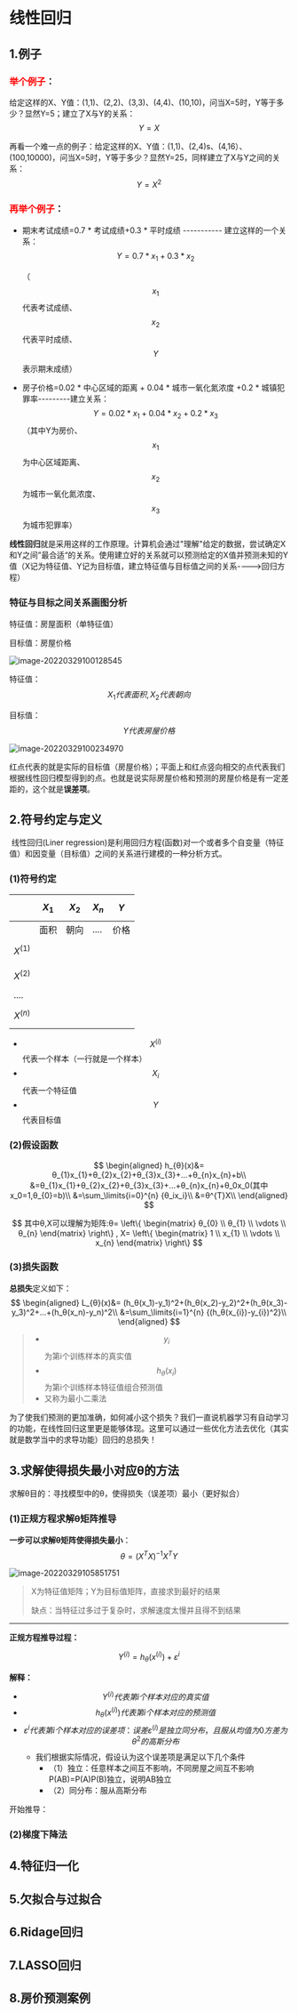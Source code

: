 # 线性回归

## 1.例子

### **<font color="#ff0000">举个例子</font>**：

给定这样的X、Y值：(1,1)、(2,2)、(3,3)、(4,4)、(10,10)，问当X=5时，Y等于多少？显然Y=5；建立了X与Y的关系：$$Y=X$$

再看一个难一点的例子：给定这样的X、Y值：(1,1)、(2,4)s、(4,16）、(100,10000)，问当X=5时，Y等于多少？显然Y=25，同样建立了X与Y之间的关系：$$Y=X^2$$

### **<font color="#ff0000">再举个例子</font>**：

- 期末考试成绩=0.7 * 考试成绩+0.3 * 平时成绩   -----------   建立这样的一个关系：$$Y=0.7*x_1+0.3*x_2$$
  
  （$$x_1$$代表考试成绩、$$x_2$$代表平时成绩、$$Y$$表示期末成绩）
  
- 房子价格=0.02 * 中心区域的距离 + 0.04 * 城市一氧化氮浓度 +0.2 * 城镇犯罪率---------建立关系：$$Y=0.02*x_1+0.04*x_2+0.2*x_3$$（其中Y为房价、$$x_1$$为中心区域距离、$$x_2$$为城市一氧化氮浓度、$$x_3$$为城市犯罪率）
  

**线性回归**就是采用这样的工作原理。计算机会通过"理解"给定的数据，尝试确定X和Y之间”最合适“的关系。使用建立好的关系就可以预测给定的X值并预测未知的Y值（X记为特征值、Y记为目标值，建立特征值与目标值之间的关系---->回归方程）

### **特征与目标之间关系画图分析**

特征值：房屋面积（单特征值）

目标值：房屋价格

![image-20220329100128545](../../assets/image-20220329100128545.png)

特征值：$$X_{1}代表面积,X_{2}代表朝向$$

目标值：$$Y代表房屋价格$$

![image-20220329100234970](../../assets/image-20220329100234970.png)

红点代表的就是实际的目标值（房屋价格）；平面上和红点竖向相交的点代表我们根据线性回归模型得到的点。也就是说实际房屋价格和预测的房屋价格是有一定差距的，这个就是**误差项**。

## 2.符号约定与定义

​	线性回归(Liner regression)是利用回归方程(函数)对一个或者多个自变量（特征值）和因变量（目标值）之间的关系进行建模的一种分析方式。

### (1)符号约定

|             | $$X_{1}$$ | $$X_{2}$$ | $$X_{n}$$ | $$Y$$ |
| ----------- | :-------: | --------- | --------- | ----- |
|             |   面积    | 朝向      | ....      | 价格  |
| $$X^{(1)}$$ |           |           |           |       |
| $$X^{(2)}$$ |           |           |           |       |
| ....        |           |           |           |       |
| $$X^{(n)}$$ |           |           |           |       |

- $$X^{(i)}$$代表一个样本（一行就是一个样本）
- $$X_{i}$$代表一个特征值
- $$Y$$代表目标值

### (2)假设函数

$$
\begin{aligned}
h_{θ}(x)&= θ_{1}x_{1}+θ_{2}x_{2}+θ_{3}x_{3}+...+θ_{n}x_{n}+b\\
&=θ_{1}x_{1}+θ_{2}x_{2}+θ_{3}x_{3}+...+θ_{n}x_{n}+θ_0x_0(其中x_0=1,θ_{0}=b)\\
&=\sum_\limits{i=0}^{n} {θ_ix_i}\\
&=θ^{T}X\\
\end{aligned}
$$

$$
其中θ,X可以理解为矩阵:θ= 
\left\{ 
\begin{matrix} 
θ_{0} \\ 
θ_{1} \\ 
\vdots  \\ 
θ_{n}
\end{matrix} 
\right\} ,
X= 
\left\{ 
\begin{matrix} 
1 \\ 
x_{1} \\ 
\vdots  \\ 
x_{n}
\end{matrix} 
\right\}
$$

### (3)损失函数

**总损失**定义如下：
$$
\begin{aligned}
L_{θ}(x)&= (h_θ(x_1)-y_1)^2+(h_θ(x_2)-y_2)^2+(h_θ(x_3)-y_3)^2+...+(h_θ(x_n)-y_n)^2\\
&=\sum_\limits{i=1}^{n} {(h_θ(x_{i})-y_{i})^2}\\
\end{aligned}
$$

>- $$y_i$$为第i个训练样本的真实值
>- $$h_θ(x_i)$$为第i个训练样本特征值组合预测值
>- 又称为最小二乘法

为了使我们预测的更加准确，如何减小这个损失？我们一直说机器学习有自动学习的功能，在线性回归这里更是能够体现。这里可以通过一些优化方法去优化（其实就是数学当中的求导功能）回归的总损失！

## 3.求解使得损失最小对应θ的方法

求解θ目的：寻找模型中的θ，使得损失（误差项）最小（更好拟合）

### (1)正规方程求解θ矩阵推导

**一步可以求解θ矩阵使得损失最小**：$$θ=(X^{T}X)^{-1}X^{T}Y$$

![image-20220329105851751](../../assets/image-20220329105851751.png)

> X为特征值矩阵；Y为目标值矩阵，直接求到最好的结果
>
> 缺点：当特征过多过于复杂时，求解速度太慢并且得不到结果

---

**正规方程推导过程：**

$$Y^{(i)}=h_θ(x^{(i)})+ε^{i}$$

**解释：**

- $$Y^{(i)}代表第i个样本对应的真实值$$
- $$h_θ(x^{(i)})代表第i个样本对应的预测值$$
- $$ε^{i}代表第i个样本对应的误差项：误差ε^{(i)}是独立同分布，且服从均值为0方差为θ^2的高斯分布$$
  - 我们根据实际情况，假设认为这个误差项是满足以下几个条件
    - （1）独立：任意样本之间互不影响，不同房屋之间互不影响   P(AB)=P(A)P(B)独立，说明AB独立
    - （2）同分布：服从高斯分布


开始推导：



### (2)梯度下降法



## 4.特征归一化

## 5.欠拟合与过拟合

## 6.Ridage回归

## 7.LASSO回归

## 8.房价预测案例
